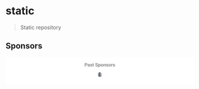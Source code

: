 # static
> Static repository

## Sponsors

![Sponsors](https://github.com/miggi92/static/blob/master/sponsors.svg)
